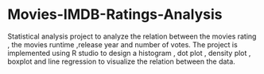 # Movies-IMDB-Ratings-Analysis
Statistical analysis project to analyze the relation between the movies rating , the movies runtime ,release year and number of votes.
The project is implemented using R studio to design a histogram , dot plot , density plot , boxplot and line regression to visualize the relation between the data.

